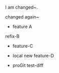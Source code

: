 I am changed~.

changed again~


- feature A

refix-B

- feature-C

- local new feature-D

- proGit test-diff